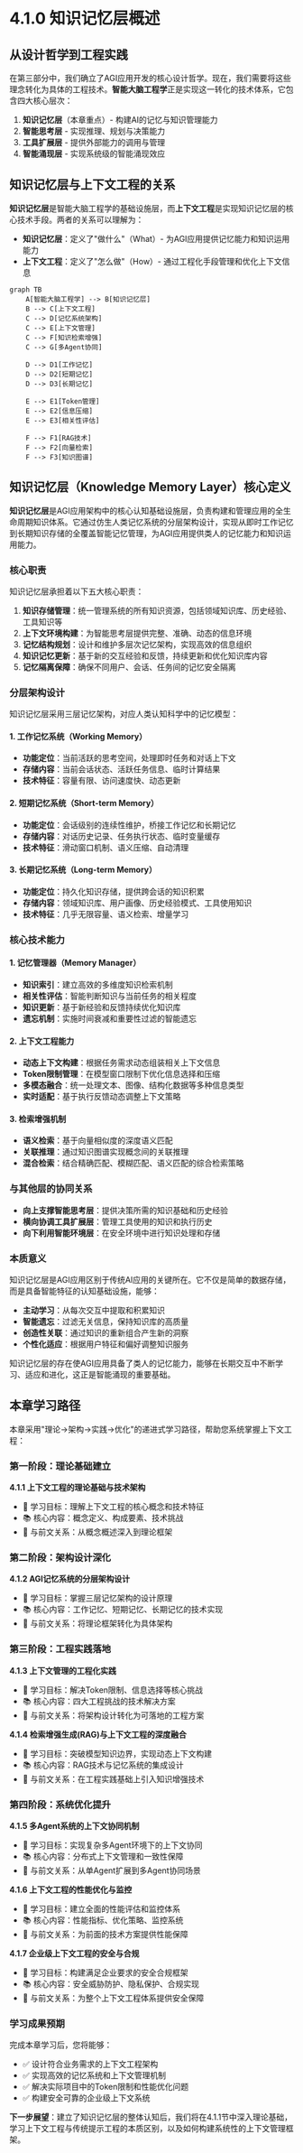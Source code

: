 # 4.1.0 知识记忆层概述

## 从设计哲学到工程实践

在第三部分中，我们确立了AGI应用开发的核心设计哲学。现在，我们需要将这些理念转化为具体的工程技术。**智能大脑工程学**正是实现这一转化的技术体系，它包含四大核心层次：

1. **知识记忆层**（本章重点）- 构建AI的记忆与知识管理能力
2. **智能思考层** - 实现推理、规划与决策能力  
3. **工具扩展层** - 提供外部能力的调用与管理
4. **智能涌现层** - 实现系统级的智能涌现效应

## 知识记忆层与上下文工程的关系

**知识记忆层**是智能大脑工程学的基础设施层，而**上下文工程**是实现知识记忆层的核心技术手段。两者的关系可以理解为：

- **知识记忆层**：定义了"做什么"（What）- 为AGI应用提供记忆能力和知识运用能力
- **上下文工程**：定义了"怎么做"（How）- 通过工程化手段管理和优化上下文信息

```mermaid
graph TB
    A[智能大脑工程学] --> B[知识记忆层]
    B --> C[上下文工程]
    C --> D[记忆系统架构]
    C --> E[上下文管理]
    C --> F[知识检索增强]
    C --> G[多Agent协同]
    
    D --> D1[工作记忆]
    D --> D2[短期记忆]  
    D --> D3[长期记忆]
    
    E --> E1[Token管理]
    E --> E2[信息压缩]
    E --> E3[相关性评估]
    
    F --> F1[RAG技术]
    F --> F2[向量检索]
    F --> F3[知识图谱]
```

## 知识记忆层（Knowledge Memory Layer）核心定义

**知识记忆层**是AGI应用架构中的核心认知基础设施层，负责构建和管理应用的全生命周期知识体系。它通过仿生人类记忆系统的分层架构设计，实现从即时工作记忆到长期知识存储的全覆盖智能记忆管理，为AGI应用提供类人的记忆能力和知识运用能力。

### 核心职责

知识记忆层承担着以下五大核心职责：

1. **知识存储管理**：统一管理系统的所有知识资源，包括领域知识库、历史经验、工具知识等
2. **上下文环境构建**：为智能思考层提供完整、准确、动态的信息环境
3. **记忆结构规划**：设计和维护多层次记忆架构，实现高效的信息组织
4. **知识记忆更新**：基于新的交互经验和反馈，持续更新和优化知识库内容
5. **记忆隔离保障**：确保不同用户、会话、任务间的记忆安全隔离

### 分层架构设计

知识记忆层采用三层记忆架构，对应人类认知科学中的记忆模型：

#### 1. 工作记忆系统（Working Memory）
- **功能定位**：当前活跃的思考空间，处理即时任务和对话上下文
- **存储内容**：当前会话状态、活跃任务信息、临时计算结果
- **技术特征**：容量有限、访问速度快、动态更新

#### 2. 短期记忆系统（Short-term Memory） 
- **功能定位**：会话级别的连续性维护，桥接工作记忆和长期记忆
- **存储内容**：对话历史记录、任务执行状态、临时变量缓存
- **技术特征**：滑动窗口机制、语义压缩、自动清理

#### 3. 长期记忆系统（Long-term Memory）
- **功能定位**：持久化知识存储，提供跨会话的知识积累
- **存储内容**：领域知识库、用户画像、历史经验模式、工具使用知识
- **技术特征**：几乎无限容量、语义检索、增量学习

### 核心技术能力

#### 1. 记忆管理器（Memory Manager）
- **知识索引**：建立高效的多维度知识检索机制
- **相关性评估**：智能判断知识与当前任务的相关程度
- **知识更新**：基于新经验和反馈持续优化知识库
- **遗忘机制**：实施时间衰减和重要性过滤的智能遗忘

#### 2. 上下文工程能力
- **动态上下文构建**：根据任务需求动态组装相关上下文信息
- **Token限制管理**：在模型窗口限制下优化信息选择和压缩
- **多模态融合**：统一处理文本、图像、结构化数据等多种信息类型
- **实时适配**：基于执行反馈动态调整上下文策略

#### 3. 检索增强机制
- **语义检索**：基于向量相似度的深度语义匹配
- **关联推理**：通过知识图谱实现概念间的关联推理
- **混合检索**：结合精确匹配、模糊匹配、语义匹配的综合检索策略

### 与其他层的协同关系

- **向上支撑智能思考层**：提供决策所需的知识基础和历史经验
- **横向协调工具扩展层**：管理工具使用的知识和执行历史
- **向下利用智能环境层**：在安全环境中进行知识处理和存储

### 本质意义

知识记忆层是AGI应用区别于传统AI应用的关键所在。它不仅是简单的数据存储，而是具备智能特征的认知基础设施，能够：

- **主动学习**：从每次交互中提取和积累知识
- **智能遗忘**：过滤无关信息，保持知识库的高质量
- **创造性关联**：通过知识的重新组合产生新的洞察
- **个性化适应**：根据用户特征和偏好调整知识服务

知识记忆层的存在使AGI应用具备了类人的记忆能力，能够在长期交互中不断学习、适应和进化，这正是智能涌现的重要基础。

## 本章学习路径

本章采用"理论→架构→实践→优化"的递进式学习路径，帮助您系统掌握上下文工程：

### 第一阶段：理论基础建立
**4.1.1 上下文工程的理论基础与技术架构**
- 🎯 学习目标：理解上下文工程的核心概念和技术特征
- 📚 核心内容：概念定义、构成要素、技术挑战
- 🔗 与前文关系：从概念概述深入到理论框架

### 第二阶段：架构设计深化  
**4.1.2 AGI记忆系统的分层架构设计**
- 🎯 学习目标：掌握三层记忆架构的设计原理
- 📚 核心内容：工作记忆、短期记忆、长期记忆的技术实现
- 🔗 与前文关系：将理论框架转化为具体架构

### 第三阶段：工程实践落地
**4.1.3 上下文管理的工程化实践**
- 🎯 学习目标：解决Token限制、信息选择等核心挑战
- 📚 核心内容：四大工程挑战的技术解决方案
- 🔗 与前文关系：将架构设计转化为可落地的工程方案

**4.1.4 检索增强生成(RAG)与上下文工程的深度融合**
- 🎯 学习目标：突破模型知识边界，实现动态上下文构建
- 📚 核心内容：RAG技术与记忆系统的集成设计
- 🔗 与前文关系：在工程实践基础上引入知识增强技术

### 第四阶段：系统优化提升
**4.1.5 多Agent系统的上下文协同机制**
- 🎯 学习目标：实现复杂多Agent环境下的上下文协同
- 📚 核心内容：分布式上下文管理和一致性保障
- 🔗 与前文关系：从单Agent扩展到多Agent协同场景

**4.1.6 上下文工程的性能优化与监控**
- 🎯 学习目标：建立全面的性能评估和监控体系
- 📚 核心内容：性能指标、优化策略、监控系统
- 🔗 与前文关系：为前面的技术方案提供性能保障

**4.1.7 企业级上下文工程的安全与合规**
- 🎯 学习目标：构建满足企业要求的安全合规框架
- 📚 核心内容：安全威胁防护、隐私保护、合规实现
- 🔗 与前文关系：为整个上下文工程体系提供安全保障

### 学习成果预期
完成本章学习后，您将能够：
- ✅ 设计符合业务需求的上下文工程架构
- ✅ 实现高效的记忆系统和上下文管理机制  
- ✅ 解决实际项目中的Token限制和性能优化问题
- ✅ 构建安全可靠的企业级上下文系统

**下一步展望**：建立了知识记忆层的整体认知后，我们将在4.1.1节中深入理论基础，学习上下文工程与传统提示工程的本质区别，以及如何构建系统性的上下文管理框架。
